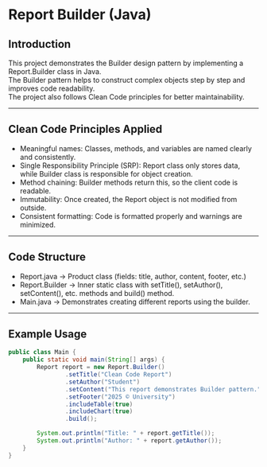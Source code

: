 # Report Builder (Java)

## Introduction
This project demonstrates the Builder design pattern by implementing a Report.Builder class in Java.  
The Builder pattern helps to construct complex objects step by step and improves code readability.  
The project also follows Clean Code principles for better maintainability.

---

## Clean Code Principles Applied
- Meaningful names: Classes, methods, and variables are named clearly and consistently.  
- Single Responsibility Principle (SRP): Report class only stores data, while Builder class is responsible for object creation.  
- Method chaining: Builder methods return this, so the client code is readable.  
- Immutability: Once created, the Report object is not modified from outside.  
- Consistent formatting: Code is formatted properly and warnings are minimized.

---

## Code Structure
- Report.java → Product class (fields: title, author, content, footer, etc.)  
- Report.Builder → Inner static class with setTitle(), setAuthor(), setContent(), etc. methods and build() method.  
- Main.java → Demonstrates creating different reports using the builder.

---

## Example Usage

```java
public class Main {
    public static void main(String[] args) {
        Report report = new Report.Builder()
                .setTitle("Clean Code Report")
                .setAuthor("Student")
                .setContent("This report demonstrates Builder pattern.")
                .setFooter("2025 © University")
                .includeTable(true)
                .includeChart(true)
                .build();

        System.out.println("Title: " + report.getTitle());
        System.out.println("Author: " + report.getAuthor());
    }
}
